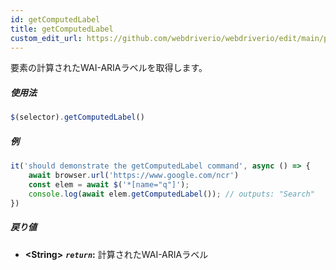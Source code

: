 ```yaml
---
id: getComputedLabel
title: getComputedLabel
custom_edit_url: https://github.com/webdriverio/webdriverio/edit/main/packages/webdriverio/src/commands/element/getComputedLabel.ts
---
```


要素の計算されたWAI-ARIAラベルを取得します。

##### 使用法

```js
$(selector).getComputedLabel()
```

##### 例

```js title="getComputedLabel.js"
it('should demonstrate the getComputedLabel command', async () => {
    await browser.url('https://www.google.com/ncr')
    const elem = await $('*[name="q"]');
    console.log(await elem.getComputedLabel()); // outputs: "Search"
})
```

##### 戻り値

- **&lt;String&gt;**
            **<code><var>return</var></code>:**  計算されたWAI-ARIAラベル